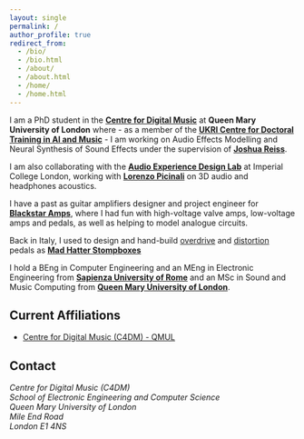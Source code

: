 ```yaml
---
layout: single
permalink: /
author_profile: true
redirect_from: 
  - /bio/
  - /bio.html
  - /about/
  - /about.html
  - /home/
  - /home.html
---
```

I am a PhD student in the [**Centre for Digital Music**](http://c4dm.eecs.qmul.ac.uk/) at **Queen Mary University of London** where - as a member of the [**UKRI Centre for Doctoral Training in AI and Music**](https://www.aim.qmul.ac.uk/) - I am working on Audio Effects Modelling and Neural Synthesis of Sound Effects under the supervision of [**Joshua Reiss**](http://www.eecs.qmul.ac.uk/~josh/).

I am also collaborating with the [**Audio Experience Design Lab**](https://www.imperial.ac.uk/design-engineering/research/audio-experience-design/) at Imperial College London, working with [**Lorenzo Picinali**](https://www.imperial.ac.uk/people/l.picinali) on 3D audio and headphones acoustics.

I have a past as guitar amplifiers designer and project engineer for [**Blackstar Amps**](https://www.blackstaramps.com/uk), where I had fun with high-voltage valve amps, low-voltage amps and pedals, as well as helping to model analogue circuits.

Back in Italy, I used to design and hand-build [overdrive](https://www.youtube.com/watch?v=shVymc6jDc8&t=71s) and [distortion](https://www.youtube.com/watch?v=mcvmgSm_9xI) pedals as [**Mad Hatter Stompboxes**](http://www.effectsdatabase.com/model/madhatter#pictures)

I hold a BEng in Computer Engineering and an MEng in Electronic Engineering from [**Sapienza University of Rome**](https://www.uniroma1.it/en) and an MSc in Sound and Music Computing from [**Queen Mary University of London**](https://www.qmul.ac.uk/).

<!-- News
-------
{% for post in site.posts limit:5  %}
  <a href="{{ post.url | relative_url }}" rel="permalink">{{ post.date | date: "%B %Y"}}</a> - {{ post.blurb }}
{% endfor %} -->


Current Affiliations
-------
* [Centre for Digital Music (C4DM) - QMUL](http://c4dm.eecs.qmul.ac.uk/)

Contact
-------
<address>
  Centre for Digital Music (C4DM)<br />
  School of Electronic Engineering and Computer Science<br />
  Queen Mary University of London<br />
  Mile End Road<br />
  London E1 4NS<br />
</address>